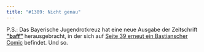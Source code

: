 ```yaml
---
title: "#1389: Nicht genau"
---
```


P.S.:
Das Bayerische Jugendrotkreuz hat eine neue Ausgabe der Zeitschrift <a href="http://www.jrk-bayern.de/html/publikationen/detail.php?baff=baff-2-2009"><strong>"baff"</strong></a> herausgebracht, in der sich auf <a href="http://www.jrk-bayern.de/html/publikationen/detail.php?baff=baff-2-2009">Seite 39 erneut ein Bastianscher Comic</a> befindet. 
Und so.
